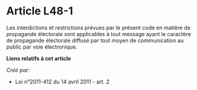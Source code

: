 # Article L48-1

Les interdictions et restrictions prévues par le présent code en matière de propagande électorale sont applicables à tout
message ayant le caractère de propagande électorale diffusé par tout moyen de communication au public par voie électronique.

**Liens relatifs à cet article**

_Créé par_:

  - Loi n°2011-412 du 14 avril 2011 - art. 2
